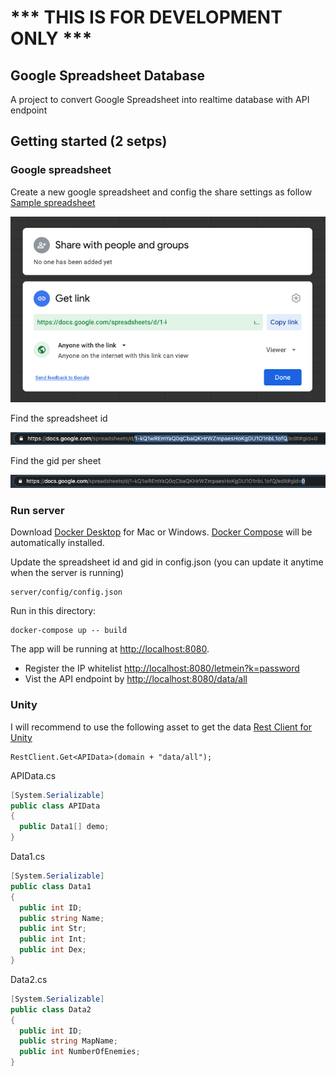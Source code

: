 # *** THIS IS FOR DEVELOPMENT ONLY *** 


Google Spreadsheet Database
---------------

A project to convert Google Spreadsheet into realtime database with API endpoint

Getting started (2 setps)
---------------

### Google spreadsheet

Create a new google spreadsheet and config the share settings as follow [Sample spreadsheet](https://docs.google.com/spreadsheets/d/1-kQ1wREmYaQ0qCbaQKHrWZmpaesHoKgDU1O1nbL1ofQ/edit#gid=0)

![Share config 1](/assets/01.png)

Find the spreadsheet id 

![Share config 2](/assets/02.png)

Find the gid per sheet

![Share config 3](/assets/03.png)

### Run server

Download [Docker Desktop](https://www.docker.com/products/docker-desktop) for Mac or Windows. [Docker Compose](https://docs.docker.com/compose) will be automatically installed.

Update the spreadsheet id and gid in config.json (you can update it anytime when the server is running)
```
server/config/config.json 
```

Run in this directory:
```
docker-compose up -- build
```
The app will be running at [http://localhost:8080](http://localhost:8080).

* Register the IP whitelist [http://localhost:8080/letmein?k=password](http://localhost:8080/letmein?k=password)
* Vist the API endpoint by [http://localhost:8080/data/all](http://localhost:8080/data/all)

### Unity

I will recommend to use the following asset to get the data [
Rest Client for Unity](https://assetstore.unity.com/packages/tools/network/rest-client-for-unity-102501)


```
RestClient.Get<APIData>(domain + "data/all");
```

APIData.cs
```c#
[System.Serializable]
public class APIData
{
  public Data1[] demo;
}
```

Data1.cs
```c#
[System.Serializable]
public class Data1
{
  public int ID;
  public string Name;
  public int Str;
  public int Int;
  public int Dex;
}
```

Data2.cs
```c#
[System.Serializable]
public class Data2
{
  public int ID;
  public string MapName;
  public int NumberOfEnemies;
}

